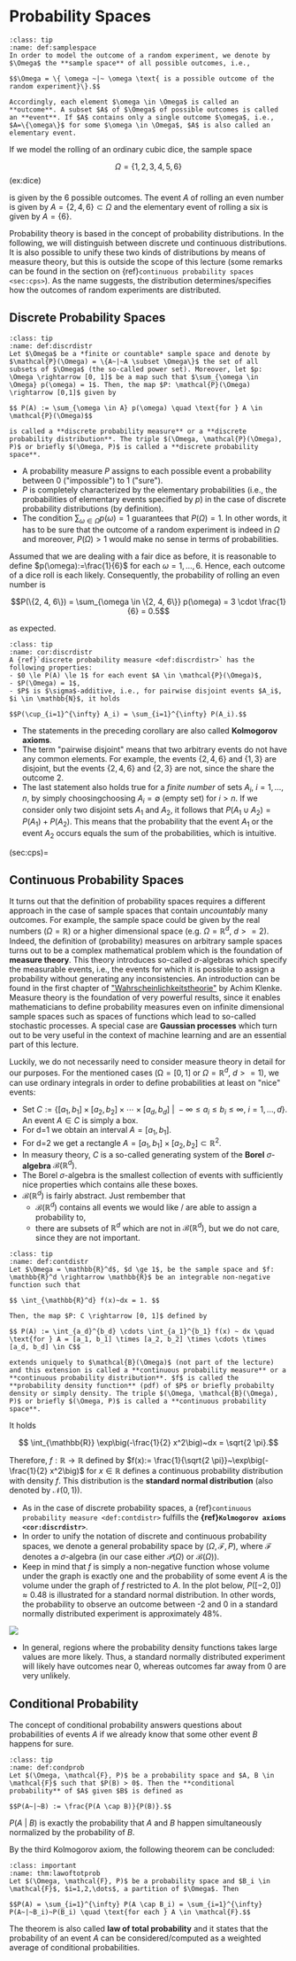 <!-- #region -->
# Probability Spaces

```{admonition} Definition
:class: tip
:name: def:samplespace
In order to model the outcome of a random experiment, we denote by $\Omega$ the **sample space** of all possible outcomes, i.e.,

$$\Omega = \{ \omega ~|~ \omega \text{ is a possible outcome of the random experiment}\}.$$

Accordingly, each element $\omega \in \Omega$ is called an **outcome**. A subset $A$ of $\Omega$ of possible outcomes is called an **event**. If $A$ contains only a single outcome $\omega$, i.e., $A=\{\omega\}$ for some $\omega \in \Omega$, $A$ is also called an elementary event.
```

If we model the rolling of an ordinary cubic dice, the sample space 

$$\Omega= \{1, 2, 3, 4, 5, 6\}$$ (ex:dice)

is given by the 6 possible outcomes. The event $A$ of rolling an even number is given by $A = \{2, 4, 6\} \subset \Omega$ and the elementary event of rolling a six is given by $A=\{6\}$.  


Probability theory is based in the concept of probability distributions. In the following, we will distinguish between discrete und continuous distributions. It is also possible to unify these two kinds of distributions by means of measure theory, but this is outside the scope of this lecture (some remarks can be found in the section on {ref}```continuous probability spaces <sec:cps>```). As the name suggests, the distribution determines/specifies how the outcomes of random experiments are distributed.

## Discrete Probability Spaces

```{admonition} Definition
:class: tip
:name: def:discrdistr
Let $\Omega$ be a *finite or countable* sample space and denote by $\mathcal{P}(\Omega) = \{A~|~A \subset \Omega\}$ the set of all subsets of $\Omega$ (the so-called power set). Moreover, let $p: \Omega \rightarrow [0, 1]$ be a map such that $\sum_{\omega \in \Omega} p(\omega) = 1$. Then, the map $P: \mathcal{P}(\Omega) \rightarrow [0,1]$ given by

$$ P(A) := \sum_{\omega \in A} p(\omega) \quad \text{for } A \in \mathcal{P}(\Omega)$$

is called a **discrete probability measure** or a **discrete probability distribution**. The triple $(\Omega, \mathcal{P}(\Omega), P)$ or briefly $(\Omega, P)$ is called a **discrete probability space**.
```

- A probability measure $P$ assigns to each possible event a probability between 0 ("impossible") to 1 ("sure").  
- $P$ is completely characterized by the elementary probabilities (i.e., the probabilities of elementary events specified by $p$) in the case of discrete probability distributions (by definition).  
- The condition $\sum_{\omega \in \Omega} p(\omega) = 1$ guarantees that $P(\Omega) = 1$. In other words, it has to be sure that the outcome of a random experiment is indeed in $\Omega$ and moreover, $P(\Omega) > 1$ would make no sense in terms of probabilities.

Assumed that we are dealing with a fair dice as before, it is reasonable to define $p(\omega):=\frac{1}{6}$ for each $\omega=1, \dots,6$. Hence, each outcome of a dice roll is each likely. Consequently, the probability of rolling an even number is 

$$P(\{2, 4, 6\}) = \sum_{\omega \in \{2, 4, 6\}} p(\omega) = 3 \cdot \frac{1}{6} = 0.5$$

as expected.

```{admonition} Corollary
:class: tip
:name: cor:discrdistr
A {ref}`discrete probability measure <def:discrdistr>` has the following properties:
- $0 \le P(A) \le 1$ for each event $A \in \mathcal{P}(\Omega)$,
- $P(\Omega) = 1$,
- $P$ is $\sigma$-additive, i.e., for pairwise disjoint events $A_i$, $i \in \mathbb{N}$, it holds

$$P(\cup_{i=1}^{\infty} A_i) = \sum_{i=1}^{\infty} P(A_i).$$
```

- The statements in the preceding corollary are also called **Kolmogorov axioms**.
- The term "pairwise disjoint" means that two arbitrary events do not have any common elements. For example, the events $\{2, 4, 6\}$ and $\{1, 3\}$ are disjoint, but the events $\{2, 4, 6\}$ and $\{2, 3\}$ are not, since the share the outcome $2$.
- The last statement also holds true for a *finite number* of sets $A_i$, $i=1,\dots,n$, by simply choosingchoosing $A_i = \emptyset$ (empty set) for $i > n$. If we consider only two disjoint sets $A_1$ and $A_2$, it follows that $P(A_1 \cup A_2) = P(A_1) + P(A_2)$. This means that the probability that the event $A_1$ or the event $A_2$ occurs equals the sum of the probabilities, which is intuitive.

(sec:cps)=
## Continuous Probability Spaces

It turns out that the definition of probability spaces requires a different approach in the case of sample spaces that contain *uncountably* many outcomes. For example, the sample space could be given by the real numbers ($\Omega = \mathbb{R}$) or a higher dimensional space (e.g. $\Omega = \mathbb{R}^d$, $d >= 2$). Indeed, the definition of (probability) measures on arbitrary sample spaces turns out to be a complex mathematical problem which is the foundation of **measure theory**. This theory introduces so-called $\sigma$-algebras which specify the measurable events, i.e., the events for which it is possible to assign a probability without generating any inconsistencies. An introduction can be found in the first chapter of ["Wahrscheinlichkeitstheorie"](https://www.springer.com/de/book/9783642360183) by Achim Klenke. Measure theory is the foundation of very powerful results, since it enables mathematicians to define probability measures even on infinite dimensional sample spaces such as spaces of functions which lead to so-called stochastic processes. A special case are **Gaussian processes** which turn out to be very useful in the context of machine learning and are an essential part of this lecture.  

Luckily, we do not necessarily need to consider measure theory in detail for our purposes. For the mentioned cases ($\mathbb{\Omega} = [0, 1]$ or $\Omega = \mathbb{R}^d$, $d >= 1$), we can use ordinary integrals in order to define probabilities at least on "nice" events: 

- Set $C := \big\{ [a_1, b_1] \times [a_2, b_2] \times \cdots \times [a_d, b_d]~\big|~-\infty \le a_i \le b_i \le \infty, ~i = 1, \dots, d\big\}$. An event $A \in C$ is simply a box. 
- For d=1 we obtain an interval $A = [a_1, b_1]$.
- For d=2 we get a rectangle $A = [a_1, b_1] \times [a_2, b_2] \subset \mathbb{R}^2$.
- In measury theory, $C$ is a so-called generating system of the **Borel** $\sigma$-**algebra** $\mathcal{B}(\mathbb{R}^d)$. 
- The Borel $\sigma$-algebra is the smallest collection of events with sufficiently nice properties which contains alle these boxes.
- $\mathcal{B}(\mathbb{R}^d)$ is fairly abstract. Just rembember that
    * $\mathcal{B}(\mathbb{R}^d)$ contains all events we would like / are able to assign a probability to,
    * there are subsets of $\mathbb{R}^d$ which are not in $\mathcal{B}(\mathbb{R}^d)$, but we do not care, since they are not important.

```{admonition} Definition
:class: tip
:name: def:contdistr
Let $\Omega = \mathbb{R}^d$, $d \ge 1$, be the sample space and $f: \mathbb{R}^d \rightarrow \mathbb{R}$ be an integrable non-negative function such that 

$$ \int_{\mathbb{R}^d} f(x)~dx = 1. $$

Then, the map $P: C \rightarrow [0, 1]$ defined by 

$$ P(A) := \int_{a_d}^{b_d} \cdots \int_{a_1}^{b_1} f(x) ~ dx \quad \text{for } A = [a_1, b_1] \times [a_2, b_2] \times \cdots \times [a_d, b_d] \in C$$

extends uniquely to $\mathcal{B}(\Omega)$ (not part of the lecture) and this extension is called a **continuous probability measure** or a **continuous probability distribution**. $f$ is called the **probability density function** (pdf) of $P$ or briefly probabilty density or simply density. The triple $(\Omega, \mathcal{B}(\Omega), P)$ or briefly $(\Omega, P)$ is called a **continuous probability space**.
```

It holds

$$ \int_{\mathbb{R}} \exp\big(-\frac{1}{2} x^2\big)~dx = \sqrt{2 \pi}.$$

Therefore, $f: \mathbb{R} \rightarrow \mathbb{R}$ defined by $f(x):= \frac{1}{\sqrt{2 \pi}}~\exp\big(-\frac{1}{2} x^2\big)$ for $x \in \mathbb{R}$ defines a continuous probability distribution with density $f$. This distribution is the **standard normal distribution** (also denoted by $\mathcal{N}(0, 1)$).

- As in the case of discrete probability spaces, a {ref}`continuous probability measure <def:contdistr>` fulfills the **{ref}`Kolmogorov axioms <cor:discrdistr>`**.
- In order to unify the notation of discrete and continuous probability spaces, we denote a general probability space by $(\Omega, \mathcal{F}, P)$, where $\mathcal{F}$ denotes a $\sigma$-algebra (in our case either $\mathcal{P}(\Omega)$ or $\mathcal{B}(\Omega)$).
- Keep in mind that $f$ is simply a non-negative function whose volume under the graph is exactly one and the probability of some event $A$ is the volume under the graph of $f$ restricted to $A$. In the plot below, $P([-2, 0]) \approx 0.48$ is illustrated for a standard normal distribution. In other words, the probability to observe an outcome between -2 and 0 in a standard normally distributed experiment is approximately 48%. 

![](gaussian_pdf.png)

- In general, regions where the probability density functions takes large values are more likely. Thus, a standard normally distributed experiment will likely have outcomes near $0$, whereas outcomes far away from $0$ are very unlikely.

## Conditional Probability

The concept of conditional probability answers questions about probabilities of events $A$ if we already know that some other event $B$ happens for sure.

```{admonition} Definition
:class: tip
:name: def:condprob
Let $(\Omega, \mathcal{F}, P)$ be a probability space and $A, B \in \mathcal{F}$ such that $P(B) > 0$. Then the **conditional probability** of $A$ given $B$ is defined as  

$$P(A~|~B) := \frac{P(A \cap B)}{P(B)}.$$
```

$P(A~|~B)$ is exactly the probability that $A$ and $B$ happen simultaneously normalized by the probability of $B$.

By the third Kolmogorov axiom, the following theorem can be concluded:

```{admonition} Theorem
:class: important
:name: thm:lawoftotprob
Let $(\Omega, \mathcal{F}, P)$ be a probability space and $B_i \in \mathcal{F}$, $i=1,2,\dots$, a partition of $\Omega$. Then

$$P(A) = \sum_{i=1}^{\infty} P(A \cap B_i) = \sum_{i=1}^{\infty} P(A~|~B_i)~P(B_i) \quad \text{for each } A \in \mathcal{F}.$$
```

The theorem is also called **law of total probability** and it states that the probability of an event $A$ can be considered/computed as a weighted average of conditional probabilities.
<!-- #endregion -->
